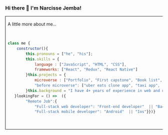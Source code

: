 ### Hi there 👋 I'm Narcisse Jemba! 
 
<table >
    <tr>
        <td  colspan="2" style="border: 1px solid black;">
        <p>A little more about me...</p>
<pre>

```javascript
class me {
    constructor(){
        this.pronouns = ["he", "his"];
        this.skills = {
            language : ["JavaScript", "HTML", "CSS"],
            frameworks: ["React", "Redux", "React Native"]
        }this.projects = {
            microverse : ["Portfolio", "First capstone", "Book list", "To do List"],
            "before microverse": ["uber eats clone app", "taxi app", "kohana backend"]
        }this.background = "I have 4+ years of experience in web and mobile development"
   }lookingFor = () =>  ({
        "Remote Job":{
            "Full-stack web developer": "Front-end developer"  || "Back-end developer",
            "Full-stack mobile developer": "Android"  || "Ios"}})}
```
</pre>
        </td>
        <td style="">
<p style="">
 
*Last implementation* : **To Do List drag and drop**
 
</p>
            <p>
             <a href="https://jojo987n.github.io/to-do-list/dist/" target="_blank"><img src="todolist1.gif" alt="MarineGEO circle logo" style=""/></a>
            </p>
        </td>
    </tr>
</table>


<!--
**jojo987N/jojo987N** is a ✨ _special_ ✨ repository because its `README.md` (this file) appears on your GitHub profile.

Here are some ideas to get you started:

- 🔭 I’m currently working on ...
- 🌱 I’m currently learning ...
- 👯 I’m looking to collaborate on ...
- 🤔 I’m looking for help with ...
- 💬 Ask me about ...
- 📫 How to reach me: ...
- 😄 Pronouns: ...
- ⚡ Fun fact: ...
-->
